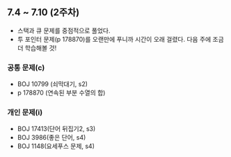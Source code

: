 ## 7.4 ~ 7.10 (2주차)

- 스택과 큐 문제를 중점적으로 풀었다.
- 투 포인터 문제(p 178870)를 오랜만에 푸니까 시간이 오래 걸렸다. 다음 주에 조금 더 학습해볼 것!

### 공통 문제(c)
- BOJ 10799 (쇠막대기, s2)
- p 178870 (연속된 부분 수열의 합)

### 개인 문제(i)
- BOJ 17413(단어 뒤집기2, s3)
- BOJ 3986(좋은 단어, s4)
- BOJ 1148(요세푸스 문제, s4)